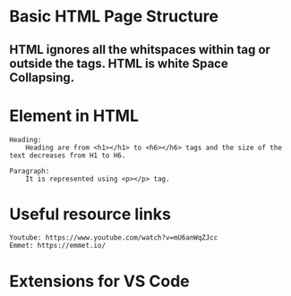 # Basic HTML Page Structure

<!DOCTYPE html>            <!-- HTML Version -->
<html lang="en">            <!-- Root Element -->
<head>                      <!-- Inforamation about the page(Meta, Link, Title) -->
    <meta charset="UTF-8">
    <meta http-equiv="X-UA-Compatible" content="IE=edge">
    <meta name="viewport" content="width=device-width, initial-scale=1.0">
    <title>Document</title> <!-- Page Title -->
</head>
<body>                      <!-- What will be displayed on the page -->   
    <h2> HTML ignores all the whitspaces within tag or outside the tags. HTML is white Space Collapsing.</h2> 
</body>
</html>

# Element in HTML

    Heading:
        Heading are from <h1></h1> to <h6></h6> tags and the size of the text decreases from H1 to H6.
    
    Paragraph:
        It is represented using <p></p> tag.



# Useful resource links

    Youtube: https://www.youtube.com/watch?v=mU6anWqZJcc
    Emmet: https://emmet.io/

# Extensions for VS Code